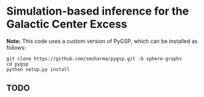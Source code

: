# Simulation-based inference for the Galactic Center Excess

**Note:** This code uses a custom version of PyGSP, which can be installed as follows:
```
git clone https://github.com/smsharma/pygsp.git -b sphere-graphs
cd pygsp
python setup.py install
```

## TODO


<!-- - [X] Add more training options (optimization, early stopping)
- [X] More embedding net options
- [ ] Move all DeepSphere code into the `sbi` folder and rename/refactor that folder
- [X] Add hyperparameter options and log them
- [ ] Add a notebook for Poissonian scan to inform parameter ranges
- [ ] Move `utils` into `simulations` folder
- [X] Write complex simulator
    - [X] Output should be unnormalized; make sure Z-scoring takes care of that?
    - [X] Output variance as auxiliary variable? 
- [X] Perform experiments with complex simulator
- [ ] Better treatment of priors (save with simulator)
- [X] More simulator options---wider priors and add Model O etc
- [X] More flexible specification of FC layers
- [ ] Speed up PS simulation
- [ ] Ability to use multiple summarize (with memmap)
- [X] Better experiment management (run specific combinations of hyperparameters) -->
